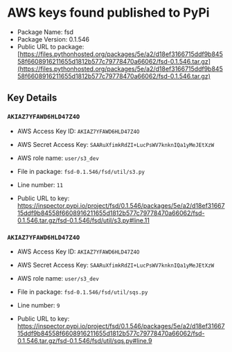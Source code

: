 # AWS keys found published to PyPi

* Package Name: fsd
* Package Version: 0.1.546
* Public URL to package: [https://files.pythonhosted.org/packages/5e/a2/d18ef3166715ddf9b84558f6608916211655d1812b577c79778470a66062/fsd-0.1.546.tar.gz](https://files.pythonhosted.org/packages/5e/a2/d18ef3166715ddf9b84558f6608916211655d1812b577c79778470a66062/fsd-0.1.546.tar.gz)

## Key Details

### `AKIAZ7YFAWD6HLD47Z4O`

* AWS Access Key ID: `AKIAZ7YFAWD6HLD47Z4O`
* AWS Secret Access Key: `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` 
* AWS role name: `user/s3_dev`
* File in package: `fsd-0.1.546/fsd/util/s3.py`
* Line number: `11`

* Public URL to key: https://inspector.pypi.io/project/fsd/0.1.546/packages/5e/a2/d18ef3166715ddf9b84558f6608916211655d1812b577c79778470a66062/fsd-0.1.546.tar.gz/fsd-0.1.546/fsd/util/s3.py#line.11



### `AKIAZ7YFAWD6HLD47Z4O`

* AWS Access Key ID: `AKIAZ7YFAWD6HLD47Z4O`
* AWS Secret Access Key: `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` 
* AWS role name: `user/s3_dev`
* File in package: `fsd-0.1.546/fsd/util/sqs.py`
* Line number: `9`

* Public URL to key: https://inspector.pypi.io/project/fsd/0.1.546/packages/5e/a2/d18ef3166715ddf9b84558f6608916211655d1812b577c79778470a66062/fsd-0.1.546.tar.gz/fsd-0.1.546/fsd/util/sqs.py#line.9


